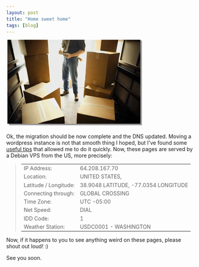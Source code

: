 ```yaml
---
layout: post
title: "Home sweet home"
tags: [blog]
---
```

<img class="aligncenter" title="unpacking the packages" src="/img/post/acq_imballaggi.jpg" alt="" width="362" height="232" />

Ok, the migration should be now complete and the DNS updated. Moving a wordpress instance is not that smooth thing I hoped, but I've found some <a href="http://www.mydigitallife.info/2007/10/01/how-to-move-wordpress-blog-to-new-domain-or-location/">useful tips</a> that allowed me to do it quickly. Now, these pages are served by a Debian VPS from the US, more precisely:

<blockquote>
<table>
<tr><td>IP Address:</td><td>64.208.167.70</td></tr>
<tr><td>Location:</td><td>UNITED STATES,</td></tr>
<tr><td>Latitude / Longitude:</td><td>38.9048 LATITUDE, -77.0354 LONGITUDE</td></tr>
<tr><td>Connecting through:</td><td>GLOBAL CROSSING</td></tr>
<tr><td>Time Zone:</td><td>UTC -05:00</td></tr>
<tr><td>Net Speed:</td><td>DIAL</td></tr>
<tr><td>IDD Code:</td><td>1</td></tr>
<tr><td>Weather Station:</td><td>USDC0001 - WASHINGTON</td></tr>
</table>
</blockquote>

<p />

Now, if it happens to you to see anything weird on these pages, please shout out loud! :)

See you soon.
